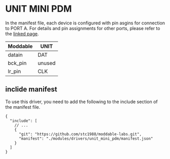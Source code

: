 # UNIT MINI PDM

In the manifest file, each device is configured with pin asgins for connection to PORT A. For details and pin assignments for other ports, please refer to the [linked page](https://docs.m5stack.com/en/unit/pdm).

| Moddable | UNIT   |
| -------- | ------ |
| datain   | DAT    |
| bck_pin  | unused |
| lr_pin   | CLK    |

## inclide manifest

To use this driver, you need to add the following to the include section of the manifest file.

```jsonc
{
  "include": [
    // ...
    {
      "git": "https://github.com/stc1988/moddable-labs.git",
      "manifest": "./modules/drivers/unit_mini_pdm/manifest.json"
    }
  ]
}
```
